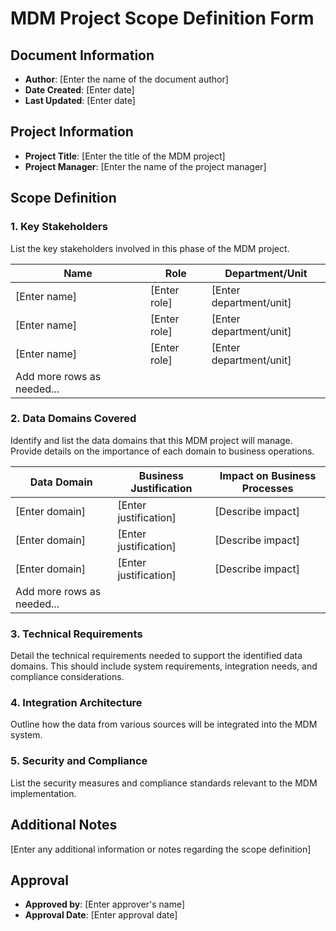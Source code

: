 # MDM Project Scope Definition Form

## Document Information
- **Author**: [Enter the name of the document author]
- **Date Created**: [Enter date]
- **Last Updated**: [Enter date]

## Project Information
- **Project Title**: [Enter the title of the MDM project]
- **Project Manager**: [Enter the name of the project manager]

## Scope Definition

### 1. Key Stakeholders
List the key stakeholders involved in this phase of the MDM project.

| Name               | Role                        | Department/Unit           |
|--------------------|-----------------------------|---------------------------|
| [Enter name]       | [Enter role]                | [Enter department/unit]   |
| [Enter name]       | [Enter role]                | [Enter department/unit]   |
| [Enter name]       | [Enter role]                | [Enter department/unit]   |
| Add more rows as needed... |

### 2. Data Domains Covered
Identify and list the data domains that this MDM project will manage. Provide details on the importance of each domain to business operations.

| Data Domain       | Business Justification                                   | Impact on Business Processes |
|-------------------|----------------------------------------------------------|------------------------------|
| [Enter domain]    | [Enter justification]                                    | [Describe impact]            |
| [Enter domain]    | [Enter justification]                                    | [Describe impact]            |
| [Enter domain]    | [Enter justification]                                    | [Describe impact]            |
| Add more rows as needed... |

### 3. Technical Requirements
Detail the technical requirements needed to support the identified data domains. This should include system requirements, integration needs, and compliance considerations.


### 4. Integration Architecture
Outline how the data from various sources will be integrated into the MDM system.


### 5. Security and Compliance
List the security measures and compliance standards relevant to the MDM implementation.


## Additional Notes
[Enter any additional information or notes regarding the scope definition]

## Approval
- **Approved by**: [Enter approver's name]
- **Approval Date**: [Enter approval date]